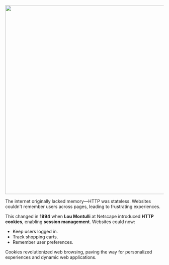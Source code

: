 <img src = "data/cookies/assets/real_cookie.jpg" width=600 length=600> 

The internet originally lacked memory—HTTP was stateless. Websites couldn't remember users across pages, leading to frustrating experiences.  

This changed in **1994** when **Lou Montulli** at Netscape introduced **HTTP cookies**, enabling **session management**. Websites could now:  
- Keep users logged in.  
- Track shopping carts.  
- Remember user preferences.  

Cookies revolutionized web browsing, paving the way for personalized experiences and dynamic web applications.  
